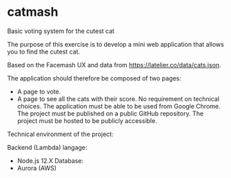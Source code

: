 # catmash
Basic voting system for the cutest cat

The purpose of this exercise is to develop a mini web application that allows you to find the cutest cat.

Based on the Facemash UX and data from https://latelier.co/data/cats.json.

The application should therefore be composed of two pages:
- A page to vote.
- A page to see all the cats with their score.
No requirement on technical choices.
The application must be able to be used from Google Chrome.
The project must be published on a public GitHub repository.
The project must be hosted to be publicly accessible.


Technical environment of the project:

Backend (Lambda) langage: 
- Node.js 12.X
Database:
- Aurora (AWS)
